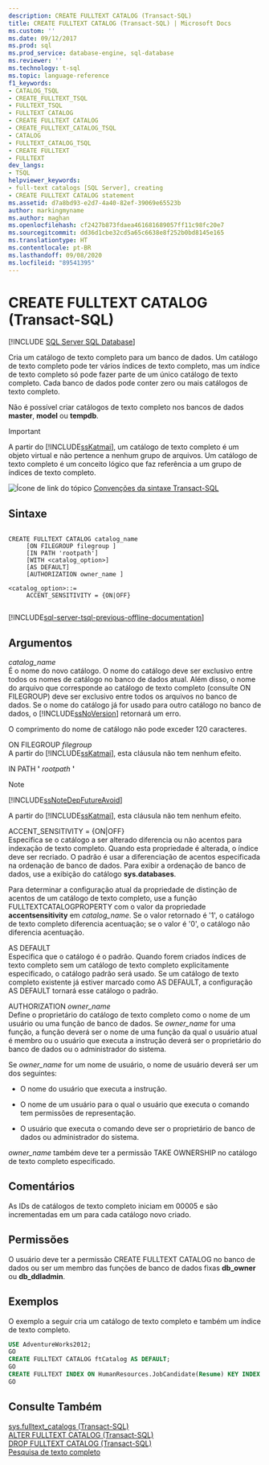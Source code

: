 ```yaml
---
description: CREATE FULLTEXT CATALOG (Transact-SQL)
title: CREATE FULLTEXT CATALOG (Transact-SQL) | Microsoft Docs
ms.custom: ''
ms.date: 09/12/2017
ms.prod: sql
ms.prod_service: database-engine, sql-database
ms.reviewer: ''
ms.technology: t-sql
ms.topic: language-reference
f1_keywords:
- CATALOG_TSQL
- CREATE_FULLTEXT_TSQL
- FULLTEXT_TSQL
- FULLTEXT CATALOG
- CREATE FULLTEXT CATALOG
- CREATE_FULLTEXT_CATALOG_TSQL
- CATALOG
- FULLTEXT_CATALOG_TSQL
- CREATE FULLTEXT
- FULLTEXT
dev_langs:
- TSQL
helpviewer_keywords:
- full-text catalogs [SQL Server], creating
- CREATE FULLTEXT CATALOG statement
ms.assetid: d7a8bd93-e2d7-4a40-82ef-39069e65523b
author: markingmyname
ms.author: maghan
ms.openlocfilehash: cf2427b873fdaea461681689057ff11c98fc20e7
ms.sourcegitcommit: dd36d1cbe32cd5a65c6638e8f252b0bd8145e165
ms.translationtype: HT
ms.contentlocale: pt-BR
ms.lasthandoff: 09/08/2020
ms.locfileid: "89541395"
---
```

# <a name="create-fulltext-catalog-transact-sql"></a>CREATE FULLTEXT CATALOG (Transact-SQL)
[!INCLUDE [SQL Server SQL Database](../../includes/applies-to-version/sql-asdb.md)]

  Cria um catálogo de texto completo para um banco de dados. Um catálogo de texto completo pode ter vários índices de texto completo, mas um índice de texto completo só pode fazer parte de um único catálogo de texto completo. Cada banco de dados pode conter zero ou mais catálogos de texto completo.  
  
 Não é possível criar catálogos de texto completo nos bancos de dados **master**, **model** ou **tempdb**.  
  
> [!IMPORTANT]  
>  A partir do [!INCLUDE[ssKatmai](../../includes/sskatmai-md.md)], um catálogo de texto completo é um objeto virtual e não pertence a nenhum grupo de arquivos. Um catálogo de texto completo é um conceito lógico que faz referência a um grupo de índices de texto completo.  
  
 ![Ícone de link do tópico](../../database-engine/configure-windows/media/topic-link.gif "Ícone de link do tópico") [Convenções da sintaxe Transact-SQL](../../t-sql/language-elements/transact-sql-syntax-conventions-transact-sql.md)  
  
## <a name="syntax"></a>Sintaxe  
  
```syntaxsql
  
CREATE FULLTEXT CATALOG catalog_name  
     [ON FILEGROUP filegroup ]  
     [IN PATH 'rootpath']  
     [WITH <catalog_option>]  
     [AS DEFAULT]  
     [AUTHORIZATION owner_name ]  
  
<catalog_option>::=  
     ACCENT_SENSITIVITY = {ON|OFF}  
  
```  
  
[!INCLUDE[sql-server-tsql-previous-offline-documentation](../../includes/sql-server-tsql-previous-offline-documentation.md)]

## <a name="arguments"></a>Argumentos
 *catalog_name*  
 É o nome do novo catálogo. O nome do catálogo deve ser exclusivo entre todos os nomes de catálogo no banco de dados atual. Além disso, o nome do arquivo que corresponde ao catálogo de texto completo (consulte ON FILEGROUP) deve ser exclusivo entre todos os arquivos no banco de dados. Se o nome do catálogo já for usado para outro catálogo no banco de dados, o [!INCLUDE[ssNoVersion](../../includes/ssnoversion-md.md)] retornará um erro.  
  
 O comprimento do nome de catálogo não pode exceder 120 caracteres.  
  
 ON FILEGROUP *filegroup*  
 A partir do [!INCLUDE[ssKatmai](../../includes/sskatmai-md.md)], esta cláusula não tem nenhum efeito.  
  
 IN PATH **'** _rootpath_ **'**  
 > [!NOTE]  
>  [!INCLUDE[ssNoteDepFutureAvoid](../../includes/ssnotedepfutureavoid-md.md)]  
  
 A partir do [!INCLUDE[ssKatmai](../../includes/sskatmai-md.md)], esta cláusula não tem nenhum efeito.  
  
 ACCENT_SENSITIVITY = {ON|OFF}  
 Especifica se o catálogo a ser alterado diferencia ou não acentos para indexação de texto completo. Quando esta propriedade é alterada, o índice deve ser recriado. O padrão é usar a diferenciação de acentos especificada na ordenação de banco de dados. Para exibir a ordenação de banco de dados, use a exibição do catálogo **sys.databases**.  
  
 Para determinar a configuração atual da propriedade de distinção de acentos de um catálogo de texto completo, use a função FULLTEXTCATALOGPROPERTY com o valor da propriedade **accentsensitivity** em *catalog_name*. Se o valor retornado é '1', o catálogo de texto completo diferencia acentuação; se o valor é '0', o catálogo não diferencia acentuação.  
  
 AS DEFAULT  
 Especifica que o catálogo é o padrão. Quando forem criados índices de texto completo sem um catálogo de texto completo explicitamente especificado, o catálogo padrão será usado. Se um catálogo de texto completo existente já estiver marcado como AS DEFAULT, a configuração AS DEFAULT tornará esse catálogo o padrão.  
  
 AUTHORIZATION *owner_name*  
 Define o proprietário do catálogo de texto completo como o nome de um usuário ou uma função de banco de dados. Se *owner_name* for uma função, a função deverá ser o nome de uma função da qual o usuário atual é membro ou o usuário que executa a instrução deverá ser o proprietário do banco de dados ou o administrador do sistema.  
  
 Se *owner_name* for um nome de usuário, o nome de usuário deverá ser um dos seguintes:  
  
-   O nome do usuário que executa a instrução.  
  
-   O nome de um usuário para o qual o usuário que executa o comando tem permissões de representação.  
  
-   O usuário que executa o comando deve ser o proprietário de banco de dados ou administrador do sistema.  
  
 *owner_name* também deve ter a permissão TAKE OWNERSHIP no catálogo de texto completo especificado.  
  
## <a name="remarks"></a>Comentários  
 As IDs de catálogos de texto completo iniciam em 00005 e são incrementadas em um para cada catálogo novo criado.  
  
## <a name="permissions"></a>Permissões  
 O usuário deve ter a permissão CREATE FULLTEXT CATALOG no banco de dados ou ser um membro das funções de banco de dados fixas **db_owner** ou **db_ddladmin**.  
  
## <a name="examples"></a>Exemplos  
 O exemplo a seguir cria um catálogo de texto completo e também um índice de texto completo.  
  
```sql  
USE AdventureWorks2012;  
GO  
CREATE FULLTEXT CATALOG ftCatalog AS DEFAULT;  
GO  
CREATE FULLTEXT INDEX ON HumanResources.JobCandidate(Resume) KEY INDEX PK_JobCandidate_JobCandidateID;  
GO  
```  
  
## <a name="see-also"></a>Consulte Também  
 [sys.fulltext_catalogs &#40;Transact-SQL&#41;](../../relational-databases/system-catalog-views/sys-fulltext-catalogs-transact-sql.md)   
 [ALTER FULLTEXT CATALOG &#40;Transact-SQL&#41;](../../t-sql/statements/alter-fulltext-catalog-transact-sql.md)   
 [DROP FULLTEXT CATALOG &#40;Transact-SQL&#41;](../../t-sql/statements/drop-fulltext-catalog-transact-sql.md)   
 [Pesquisa de texto completo](../../relational-databases/search/full-text-search.md)   
 
  
  
